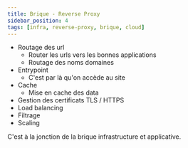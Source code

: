 ```yaml
---
title: Brique - Reverse Proxy
sidebar_position: 4
tags: [infra, reverse-proxy, brique, cloud]
---
```


- Routage des url
  - Router les urls vers les bonnes applications
  - Routage des noms domaines
- Entrypoint
  - C'est par là qu'on accède au site
- Cache
  - Mise en cache des data
- Gestion des certificats TLS / HTTPS
- Load balancing
- Filtrage
- Scaling

C'est à la jonction de la brique infrastructure et applicative.
